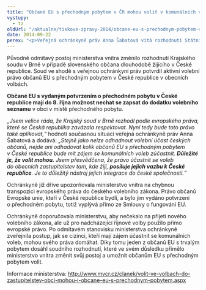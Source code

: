 ```yaml
---
title: "Občané EU s přechodným pobytem v ČR mohou volit v komunálních volbách"
vystupy:
  - tz
oldUrl: "/aktualne/tiskove-zpravy-2014/obcane-eu-s-prechodnym-pobytem-v-cr-mohou-volit-v-komunalnich-volbach"
date: 2014-09-22
perex: "<p>Veřejná ochránkyně práv Anna Šabatová vítá rozhodnutí Státní volební komise zapisovat do dodatků volebních seznamů občany EU s potvrzením o přechodném pobytu v České republice.</p>"
---
```


<!-- imported from the old website -->

<p>Původně odmítavý postoj ministerstva vnitra změnilo rozhodnutí Krajského soudu v Brně v případě slovenského občana dlouhodobě žijícího v České republice. Soud ve shodě s veřejnou ochránkyní práv potvrdil aktivní volební právo občanů EU s přechodným pobytem v České republice v obecních volbách.</p><p><strong>Občané EU s vydaným potvrzením o přechodném pobytu v České republice mají do 8. října možnost nechat se zapsat do dodatku volebního seznamu</strong> v obci v místě přechodného pobytu. </p><p><em>„Jsem velice ráda, že Krajský soud v Brně rozhodl podle evropského práva, které se Česká republika zavázala respektovat. Nyní tedy bude toto právo také aplikovat,“</em> hodnotí současnou situaci veřejná ochránkyně práv Anna Šabatová a dodává: <em>„Stejně jako nelze odhadnout volební účast českých občanů, nejde ani odhadovat kolik občanů EU s přechodným pobytem v České republice bude mít zájem se komunálních voleb zúčastnit. <strong>Důležité je, že volit mohou.</strong> Jsem přesvědčena, že právo účastnit se voleb do obecních zastupitelstev tam, kde žijí, <strong>posiluje jejich vazbu k České republice</strong>. Je to důležitý nástroj jejich integrace do české společnosti.“</em></p><p>Ochránkyně již dříve upozorňovala ministerstvo vnitra na chybnou transpozici evropského práva do českého volebního zákona. Právo občanů Evropské unie, kteří v České republice bydlí, a bylo jim vydáno potvrzení o přechodném pobytu, totiž vyplývá přímo ze Smlouvy o fungování EU.</p><p>Ochránkyně doporučovala ministerstvu, aby nečekalo na přijetí nového volebního zákona, ale už pro nadcházející říjnové volby použilo přímo evropské právo. Po odmítavém stanovisku ministerstva ochránkyně zveřejnila postup, jak se cizinci, kteří mají zájem účastnit se komunálních voleb, mohou svého práva domáhat. Díky tomu jeden z občanů EU s trvalým pobytem dosáhl soudního rozhodnutí, které ve svém důsledku přimělo ministerstvo vnitra změnit svůj postoj a umožnit občanům EU s přechodným pobytem volit.</p><p>Informace ministerstva: <a title="Otevření do nového okna" href="http://www.mvcr.cz/clanek/volit-ve-volbach-do-zastupitelstev-obci-mohou-i-obcane-eu-s-prechodnym-pobytem.aspx" target="_blank">http://www.mvcr.cz/clanek/volit-ve-volbach-do-zastupitelstev-obci-mohou-i-obcane-eu-s-prechodnym-pobytem.aspx</a> </p>
